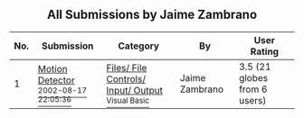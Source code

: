 ﻿<div align="center">

## All Submissions by Jaime Zambrano

</div>

No.  | Submission | Category | By   | User Rating
---- | ---------- | -------- | ---- | -----------
1 | [Motion Detector<br /><sup>2002-08-17 22:05:36</sup>](https://github.com/Planet-Source-Code/jaime-zambrano-motion-detector__1-38061) | [Files/ File Controls/ Input/ Output<br /><sup>Visual Basic</sup>](../ByCategory/files-file-controls-input-output__1-3.md) | Jaime Zambrano | 3.5 (21 globes from 6 users)
